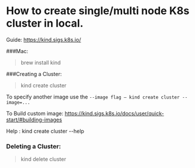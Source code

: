 # How to create single/multi node K8s cluster in local.

Guide: https://kind.sigs.k8s.io/

###Mac: 
> brew install kind

###Creating a Cluster: 
> kind create cluster

To specify another image use the 
   `--image flag – kind create cluster --image=...`

To Build custom image: 
https://kind.sigs.k8s.io/docs/user/quick-start/#building-images

Help : kind create cluster --help

### Deleting a Cluster:
>kind delete cluster 